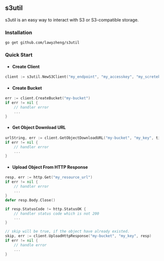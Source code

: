 ## s3util

s3util is an easy way to interact with S3 or S3-compatible storage.


### Installation
```shell
go get github.com/lawyzheng/s3util
```

### Quick Start

- #### Create Client
```go
client := s3util.NewS3Client("my_endpoint", "my_accesskey", "my_scretekey")
```

- #### Create Bucket
```go
err := client.CreateBucket("my-bucket")
if err != nil {
    // handler error
    ...
}
```

- #### Get Object Download URL
```go
urlString, err := client.GetObjectDownloadURL("my-bucket", "my_key", time.Minute)
if err != nil {
    // handler error
    ...
}
```

- #### Upload Object From HTTP Response
```go
resp, err := http.Get("my_resource_url")
if err != nil {
    // handler error
    ...
}
defer resp.Body.Close()

if resp.StatusCode != http.StatusOK {
    // handler status code which is not 200
    ...
}

// skip will be true, if the object have already existed.
skip, err := client.UploadHttpResponse("my-bucket", "my_key", resp)
if err != nil {
    // handle error
    ...
}

```


